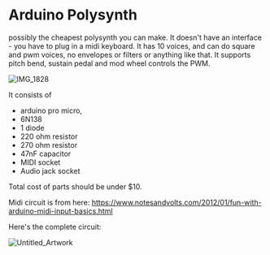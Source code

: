# Arduino Polysynth
possibly the cheapest polysynth you can make. It doesn't have an interface - you have to plug in a midi keyboard. It has 10 voices, and can do square and pwm voices, no envelopes or filters or anything like that. It supports pitch bend, sustain pedal and mod wheel controls the PWM.

![IMG_1828](https://user-images.githubusercontent.com/194121/131479490-61666c21-1d37-4e0b-a72e-e7feb37f9f10.jpg)

It consists of
* arduino pro micro, 
* 6N138
* 1 diode
* 220 ohm resistor
* 270 ohm resistor
* 47nF capacitor
* MIDI socket
* Audio jack socket

Total cost of parts should be under $10.

Midi circuit is from here: https://www.notesandvolts.com/2012/01/fun-with-arduino-midi-input-basics.html

Here's the complete circuit:

![Untitled_Artwork](https://user-images.githubusercontent.com/194121/131483287-aa9d17da-cc33-4d13-9e17-65edcccb8f31.png)


